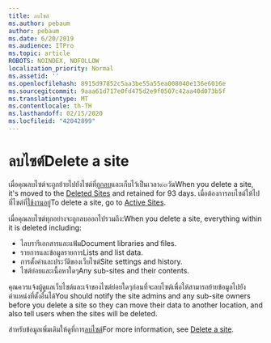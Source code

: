 ```yaml
---
title: ลบไซต์
ms.author: pebaum
author: pebaum
ms.date: 6/20/2019
ms.audience: ITPro
ms.topic: article
ROBOTS: NOINDEX, NOFOLLOW
localization_priority: Normal
ms.assetid: ''
ms.openlocfilehash: 8915d97852c5aa3be55a55ea008040e136e6016e
ms.sourcegitcommit: 9aaa61d717e0fd475d2e9f0507c42aa40d073b5f
ms.translationtype: MT
ms.contentlocale: th-TH
ms.lasthandoff: 02/15/2020
ms.locfileid: "42042899"
---
```

# <a name="delete-a-site"></a><span data-ttu-id="a5043-102">ลบไซต์</span><span class="sxs-lookup"><span data-stu-id="a5043-102">Delete a site</span></span>

<span data-ttu-id="a5043-103">เมื่อคุณลบไซต์จะถูกย้ายไปยังไซต์ที่[ถูกลบ](https://admin.microsoft.com/sharepoint?page=recyclebin&modern=true)และเก็บไว้เป็นเวลา๙๓วัน</span><span class="sxs-lookup"><span data-stu-id="a5043-103">When you delete a site, it's moved to the [Deleted Sites](https://admin.microsoft.com/sharepoint?page=recyclebin&modern=true) and retained for 93 days.</span></span> <span data-ttu-id="a5043-104">เมื่อต้องการลบไซต์ให้ไปที่ไซต์ที่[ใช้งานอยู่](https://admin.microsoft.com/sharepoint?page=sitemanagement&modern=true)</span><span class="sxs-lookup"><span data-stu-id="a5043-104">To delete a site, go to [Active Sites](https://admin.microsoft.com/sharepoint?page=sitemanagement&modern=true).</span></span> 

<span data-ttu-id="a5043-105">เมื่อคุณลบไซต์ทุกอย่างจะถูกลบออกไปรวมถึง:</span><span class="sxs-lookup"><span data-stu-id="a5043-105">When you delete a site, everything within it is deleted including:</span></span>

- <span data-ttu-id="a5043-106">ไลบรารีเอกสารและแฟ้ม</span><span class="sxs-lookup"><span data-stu-id="a5043-106">Document libraries and files.</span></span>
- <span data-ttu-id="a5043-107">รายการและข้อมูลรายการ</span><span class="sxs-lookup"><span data-stu-id="a5043-107">Lists and list data.</span></span>
- <span data-ttu-id="a5043-108">การตั้งค่าและประวัติของเว็บไซต์</span><span class="sxs-lookup"><span data-stu-id="a5043-108">Site settings and history.</span></span>
- <span data-ttu-id="a5043-109">ไซต์ย่อยและเนื้อหาใดๆ</span><span class="sxs-lookup"><span data-stu-id="a5043-109">Any sub-sites and their contents.</span></span>

<span data-ttu-id="a5043-110">คุณควรแจ้งผู้ดูแลเว็บไซต์และเจ้าของไซต์ย่อยใดๆก่อนที่จะลบไซต์เพื่อให้สามารถย้ายข้อมูลไปยังตำแหน่งที่ตั้งอื่นได้</span><span class="sxs-lookup"><span data-stu-id="a5043-110">You should notify the site admins and any sub-site owners before you delete a site so they can move their data to another location, and also tell users when the sites will be deleted.</span></span>

<span data-ttu-id="a5043-111">สำหรับข้อมูลเพิ่มเติมให้ดูที่การ[ลบไซต์](https://docs.microsoft.com/sharepoint/delete-site-collection)</span><span class="sxs-lookup"><span data-stu-id="a5043-111">For more information, see [Delete a site](https://docs.microsoft.com/sharepoint/delete-site-collection).</span></span>
